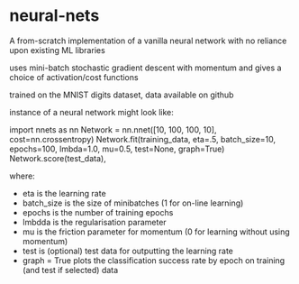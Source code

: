 # neural-nets

A from-scratch implementation of a vanilla neural network with no reliance upon existing ML libraries

uses mini-batch stochastic gradient descent with momentum and gives a choice of activation/cost functions

trained on the MNIST digits dataset, data available on github

instance of a neural network might look like:

import nnets as nn
Network = nn.nnet([10, 100, 100, 10], cost=nn.crossentropy)
Network.fit(training_data, eta=.5, batch_size=10, epochs=100, lmbda=1.0, mu=0.5, test=None, graph=True)
Network.score(test_data),

where:
- eta is the learning rate
- batch_size is the size of minibatches (1 for on-line learning)
- epochs is the number of training epochs
- lmbdda is the regularisation parameter
- mu is the friction parameter for momentum (0 for learning without using momentum)
- test is (optional) test data for outputting the learning rate
- graph = True plots the classification success rate by epoch on training (and test if selected) data
